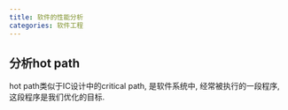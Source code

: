 ```yaml
---
title: 软件的性能分析
categories: 软件工程
---
```




## 分析hot path

hot path类似于IC设计中的critical path, 是软件系统中, 经常被执行的一段程序, 这段程序是我们优化的目标.